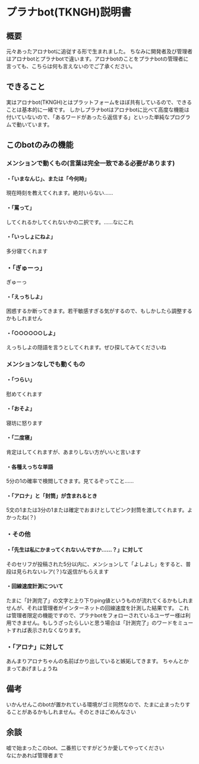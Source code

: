 # プラナbot(TKNGH)説明書

## 概要
元々あったアロナbotに追従する形で生まれました。
ちなみに開発者及び管理者はアロナbotとプラナbotで違います。アロナbotのことをプラナbotの管理者に言っても、こちらは何も言えないのでご了承ください。

## できること
実はアロナbot(TKNGH)とはプラットフォームをほぼ共有しているので、できることは基本的に一緒です。
しかしプラナbotはアロナbotに比べて高度な機能は付いていないので、「あるワードがあったら返信する」といった単純なプログラムで動いています。

## このbotのみの機能
### メンションで動くもの(言葉は完全一致である必要があります)
#### ・「いまなんじ」、または「今何時」
現在時刻を教えてくれます。絶対いらない……

#### ・「罵って」
してくれるかしてくれないかの二択です。……なにこれ

#### ・「いっしょにねよ」
多分寝てくれます

### ・「ぎゅーっ」
ぎゅーっ

#### ・「えっちしよ」
困惑するか断ってきます。若干敏感すぎる気がするので、もしかしたら調整するかもしれません

#### ・「○○○○○○しよ」
えっちしよの隠語を言うとしてくれます。ぜひ探してみてくださいね


### メンションなしでも動くもの
#### ・「つらい」
慰めてくれます

#### ・「おそよ」
寝坊に怒ります

#### ・「二度寝」
肯定はしてくれますが、あまりしない方がいいと言います

#### ・各種えっちな単語
5分の1の確率で検閲してきます。見てるぞってこと……

#### ・「アロナ」と「封筒」が含まれるとき
5文の1または3分の1または確定でおまけとしてピンク封筒を渡してくれます。よかったね(？)

### ・その他
#### ・「先生は私にかまってくれないんですか……？」に対して
そのセリフが投稿された5分以内に、メンションして「よしよし」をすると、普段は見られないレア(？)な返信がもらえます

#### ・回線速度計測について
たまに「計測完了」の文字と上り下りping値というものが流れてくるかもしれませんが、それは管理者がインターネットの回線速度を計測した結果です。
これは管理者限定の機能ですので、プラナbotをフォローされているユーザー様は利用できません。もしうざったらしいと思う場合は「計測完了」のワードをミュートすれば表示されなくなります。

### ・「アロナ」に対して
あんまりアロナちゃんの名前ばかり出していると嫉妬してきます。
ちゃんとかまってあげましょうね

## 備考
いかんせんこのbotが置かれている環境がゴミ同然なので、たまに止まったりすることがあるかもしれません。そのときはごめんなさい

## 余談
嘘で始まったこのbot、二番煎じですがどうか愛してやってください
<br>
なにかあれば管理者まで
